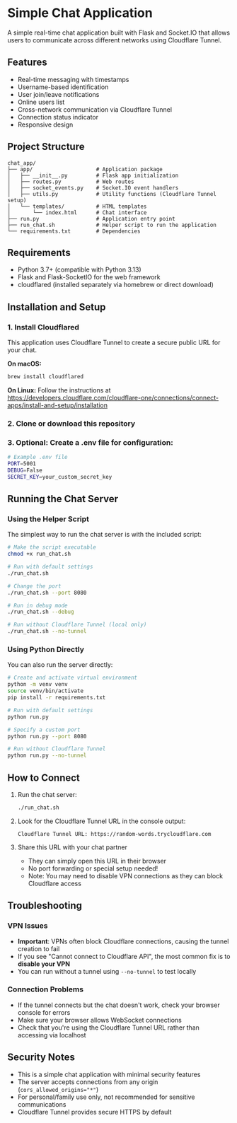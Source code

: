 # Simple Chat Application

A simple real-time chat application built with Flask and Socket.IO that allows users to communicate across different networks using Cloudflare Tunnel.

## Features

- Real-time messaging with timestamps
- Username-based identification
- User join/leave notifications
- Online users list
- Cross-network communication via Cloudflare Tunnel
- Connection status indicator
- Responsive design

## Project Structure

```
chat_app/
├── app/                    # Application package
│   ├── __init__.py         # Flask app initialization
│   ├── routes.py           # Web routes
│   ├── socket_events.py    # Socket.IO event handlers
│   ├── utils.py            # Utility functions (Cloudflare Tunnel setup)
│   └── templates/          # HTML templates
│       └── index.html      # Chat interface
├── run.py                  # Application entry point
├── run_chat.sh             # Helper script to run the application
└── requirements.txt        # Dependencies
```

## Requirements

- Python 3.7+ (compatible with Python 3.13)
- Flask and Flask-SocketIO for the web framework
- cloudflared (installed separately via homebrew or direct download)

## Installation and Setup

### 1. Install Cloudflared

This application uses Cloudflare Tunnel to create a secure public URL for your chat.

**On macOS:**
```bash
brew install cloudflared
```

**On Linux:**
Follow the instructions at https://developers.cloudflare.com/cloudflare-one/connections/connect-apps/install-and-setup/installation

### 2. Clone or download this repository

### 3. Optional: Create a .env file for configuration:

```bash
# Example .env file
PORT=5001
DEBUG=False
SECRET_KEY=your_custom_secret_key
```

## Running the Chat Server

### Using the Helper Script

The simplest way to run the chat server is with the included script:

```bash
# Make the script executable
chmod +x run_chat.sh

# Run with default settings
./run_chat.sh

# Change the port
./run_chat.sh --port 8080

# Run in debug mode
./run_chat.sh --debug

# Run without Cloudflare Tunnel (local only)
./run_chat.sh --no-tunnel
```

### Using Python Directly

You can also run the server directly:

```bash
# Create and activate virtual environment
python -m venv venv
source venv/bin/activate
pip install -r requirements.txt

# Run with default settings
python run.py

# Specify a custom port
python run.py --port 8080

# Run without Cloudflare Tunnel
python run.py --no-tunnel
```

## How to Connect

1. Run the chat server:
   ```bash
   ./run_chat.sh
   ```

2. Look for the Cloudflare Tunnel URL in the console output:
   ```
   Cloudflare Tunnel URL: https://random-words.trycloudflare.com
   ```

3. Share this URL with your chat partner
   - They can simply open this URL in their browser
   - No port forwarding or special setup needed!
   - Note: You may need to disable VPN connections as they can block Cloudflare access

## Troubleshooting

### VPN Issues
- **Important**: VPNs often block Cloudflare connections, causing the tunnel creation to fail
- If you see "Cannot connect to Cloudflare API", the most common fix is to **disable your VPN**
- You can run without a tunnel using `--no-tunnel` to test locally

### Connection Problems
- If the tunnel connects but the chat doesn't work, check your browser console for errors
- Make sure your browser allows WebSocket connections
- Check that you're using the Cloudflare Tunnel URL rather than accessing via localhost

## Security Notes

- This is a simple chat application with minimal security features
- The server accepts connections from any origin (`cors_allowed_origins="*"`)
- For personal/family use only, not recommended for sensitive communications
- Cloudflare Tunnel provides secure HTTPS by default